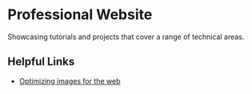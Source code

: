 # Professional Website
Showcasing tutorials and projects that cover a range of technical areas.

## Helpful Links
* [Optimizing images for the web](https://lytbox.co/how-to-optimize-images-for-websites-with-affinity-photo/)